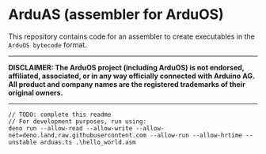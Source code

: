 # ArduAS (assembler for ArduOS)

This repository contains code for an assembler to create executables in the `ArduOS bytecode` format.
___
**DISCLAIMER: The ArduOS project (including ArduOS) is not endorsed, affiliated, associated, or in any way officially connected with Arduino AG. All product and company names are the registered trademarks of their original owners.**
___

```
// TODO: complete this readme
// For development purposes, run using:
deno run --allow-read --allow-write --allow-net=deno.land,raw.githubusercontent.com --allow-run --allow-hrtime --unstable arduas.ts .\hello_world.asm
```